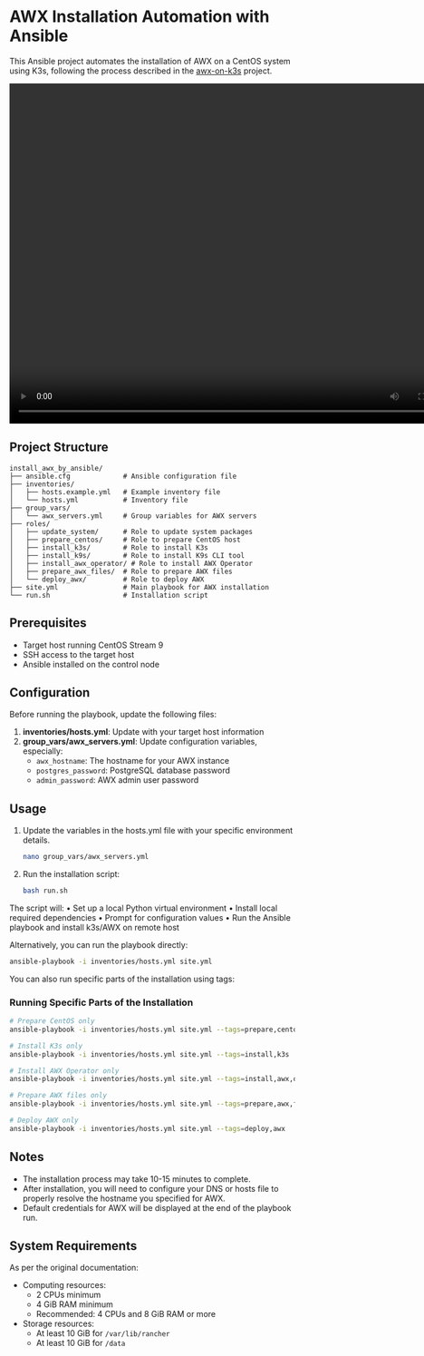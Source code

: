 # AWX Installation Automation with Ansible

This Ansible project automates the installation of AWX on a CentOS system using K3s, following the process described in the [awx-on-k3s](https://github.com/kurokobo/awx-on-k3s) project.

<video width="800" height="600" controls>
  <source src="https://github.com/azdolinski/install_awx_by_ansible/raw/main/docs/install_awx_by_ansible.mp4" type="video/mp4">
  Your browser does not support the video tag.
</video>

## Project Structure

```text
install_awx_by_ansible/
├── ansible.cfg             # Ansible configuration file
├── inventories/
│   ├── hosts.example.yml   # Example inventory file
│   └── hosts.yml           # Inventory file
├── group_vars/
│   └── awx_servers.yml     # Group variables for AWX servers
├── roles/
│   ├── update_system/      # Role to update system packages
│   ├── prepare_centos/     # Role to prepare CentOS host
│   ├── install_k3s/        # Role to install K3s
│   ├── install_k9s/        # Role to install K9s CLI tool
│   ├── install_awx_operator/ # Role to install AWX Operator
│   ├── prepare_awx_files/  # Role to prepare AWX files
│   └── deploy_awx/         # Role to deploy AWX
├── site.yml                # Main playbook for AWX installation
└── run.sh                  # Installation script
```

## Prerequisites

- Target host running CentOS Stream 9
- SSH access to the target host
- Ansible installed on the control node

## Configuration

Before running the playbook, update the following files:

1. **inventories/hosts.yml**: Update with your target host information
2. **group_vars/awx_servers.yml**: Update configuration variables, especially:
   - `awx_hostname`: The hostname for your AWX instance
   - `postgres_password`: PostgreSQL database password
   - `admin_password`: AWX admin user password

## Usage

1. Update the variables in the hosts.yml file with your specific environment details.

    ```bash
    nano group_vars/awx_servers.yml
    ```

2. Run the installation script:

    ```bash
    bash run.sh
    ```

The script will:
  • Set up a local Python virtual environment
  • Install local required dependencies
  • Prompt for configuration values
  • Run the Ansible playbook and install k3s/AWX on remote host

Alternatively, you can run the playbook directly:

```bash
ansible-playbook -i inventories/hosts.yml site.yml
```

You can also run specific parts of the installation using tags:

### Running Specific Parts of the Installation

```bash
# Prepare CentOS only
ansible-playbook -i inventories/hosts.yml site.yml --tags=prepare,centos

# Install K3s only
ansible-playbook -i inventories/hosts.yml site.yml --tags=install,k3s

# Install AWX Operator only
ansible-playbook -i inventories/hosts.yml site.yml --tags=install,awx,operator

# Prepare AWX files only
ansible-playbook -i inventories/hosts.yml site.yml --tags=prepare,awx,files

# Deploy AWX only
ansible-playbook -i inventories/hosts.yml site.yml --tags=deploy,awx
```

## Notes

- The installation process may take 10-15 minutes to complete.
- After installation, you will need to configure your DNS or hosts file to properly resolve the hostname you specified for AWX.
- Default credentials for AWX will be displayed at the end of the playbook run.

## System Requirements

As per the original documentation:

- Computing resources:
  - 2 CPUs minimum
  - 4 GiB RAM minimum
  - Recommended: 4 CPUs and 8 GiB RAM or more
- Storage resources:
  - At least 10 GiB for `/var/lib/rancher`
  - At least 10 GiB for `/data`
